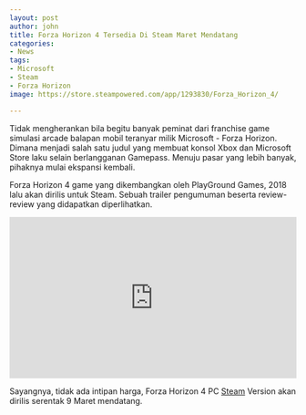 ```yaml
---
layout: post
author: john
title: Forza Horizon 4 Tersedia Di Steam Maret Mendatang
categories:
- News
tags:
- Microsoft
- Steam
- Forza Horizon
image: https://store.steampowered.com/app/1293830/Forza_Horizon_4/

---
```

Tidak mengherankan bila begitu banyak peminat dari franchise game simulasi arcade balapan mobil teranyar milik Microsoft - Forza Horizon. Dimana menjadi salah satu judul yang membuat konsol Xbox dan Microsoft Store laku selain berlangganan Gamepass. Menuju pasar yang lebih banyak, pihaknya mulai ekspansi kembali.

Forza Horizon 4 game yang dikembangkan oleh PlayGround Games, 2018 lalu akan dirilis untuk Steam. Sebuah trailer pengumuman beserta review-review yang didapatkan diperlihatkan.

<style>.embed-container { position: relative; padding-bottom: 56.25%; height: 0; overflow: hidden; max-width: 100%; } .embed-container iframe, .embed-container object, .embed-container embed { position: absolute; top: 0; left: 0; width: 100%; height: 100%; }</style><div class='embed-container'><iframe src='https://www.youtube.com/embed//emk_07-wNEU' frameborder='0' allowfullscreen></iframe></div>

Sayangnya, tidak ada intipan harga, Forza Horizon 4 PC [Steam](https://store.steampowered.com/app/1293830/Forza_Horizon_4/) Version akan dirilis serentak 9 Maret mendatang.